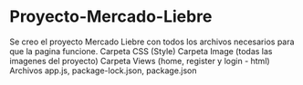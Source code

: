 # Proyecto-Mercado-Liebre
Se creo el proyecto Mercado Liebre con todos los archivos necesarios para que la pagina funcione.
Carpeta CSS (Style)
Carpeta Image (todas las imagenes del proyecto)
Carpeta Views (home, register y login - html)
Archivos app.js, package-lock.json, package.json
